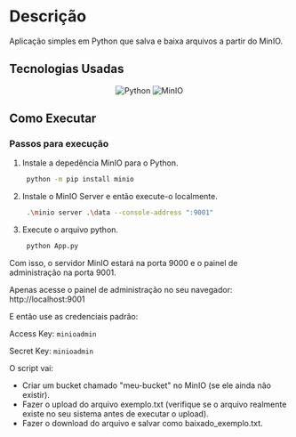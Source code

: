# Descrição

Aplicação simples em Python que salva e baixa arquivos a partir do MinIO.

## Tecnologias Usadas

<div align="center">

![Python](https://img.shields.io/badge/python-3670A0?style=for-the-badge&logo=python&logoColor=white)
![MinIO](https://img.shields.io/badge/MinIO-00A3FF?style=for-the-badge&logo=minio&logoColor=white)

</div>


## Como Executar
### Passos para execução

1. Instale a depedência MinIO para o Python.
   ```bash
    python -m pip install minio
   ```

2. Instale o MinIO Server e então execute-o localmente.
   ```bash
    .\minio server .\data --console-address ":9001"
   ```

3. Execute o arquivo python.
   ```bash
    python App.py
   ```

Com isso, o servidor MinIO estará na porta 9000 e o painel de administração na porta 9001.

Apenas acesse o painel de administração no seu navegador: http://localhost:9001

E então use as credenciais padrão:

Access Key: ```minioadmin```

Secret Key: ```minioadmin```

O script vai:
- Criar um bucket chamado "meu-bucket" no MinIO (se ele ainda não existir).
- Fazer o upload do arquivo exemplo.txt (verifique se o arquivo realmente existe no seu sistema antes de executar o upload).
- Fazer o download do arquivo e salvar como baixado_exemplo.txt.
